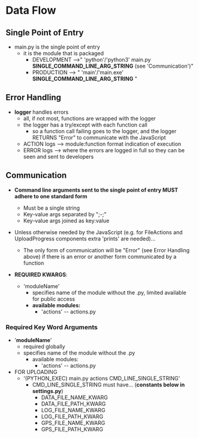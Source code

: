 

# Data Flow

## Single Point of Entry

- main.py is the single point of entry
  - it is the module that is packaged
    - DEVELOPMENT -->" 'python'/'python3' main.py **SINGLE_COMMAND_LINE_ARG_STRING** (see 'Communication')"
    - PRODUCTION --> " 'main'/'main.exe' **SINGLE_COMMAND_LINE_ARG_STRING** "

## Error Handling

- **logger** handles errors
  - all, if not most, functions are wrapped with the logger
  - the logger has a try/except with each function call
    - so a function call failing goes to the logger, and the logger RETURNS "Error" to communicate with the JavaScript
  - ACTION logs --> module:function format indication of execution
  - ERROR logs --> where the errors are logged in full so they can be seen and sent to developers

## Communication

- **Command line arguments sent to the single point of entry MUST adhere to one standard form**

  - Must be a single string
  - Key-value args separated by ";-;"
  - Key-value args joined as key:value
- Unless otherwise needed by the JavaScript (e.g. for FileActions and UploadProgress components extra 'prints' are needed)...
  - The only form of communication will be "Error" (see Error Handling above) if there is an error or another form communicated by a function
- **REQUIRED KWARGS**:
  - 'moduleName' 
    - specifies name of the module without the .py, limited available for public access
    - **available modules:**
      - 'actions' -- actions.py 

### Required Key Word Arguments

* '**moduleName**'
  * required globally
  * specifies name of the module without the .py
    * available modules:
      * 'actions' -- actions.py
* FOR UPLOADING 
  * '(PYTHON_EXEC) main.py actions CMD_LINE_SINGLE_STRING'
    * CMD_LINE_SINGLE_STRING must have... (**constants below in settings.py**)
      * DATA_FILE_NAME_KWARG 
      * DATA_FILE_PATH_KWARG
      * LOG_FILE_NAME_KWARG
      * LOG_FILE_PATH_KWARG 
      * GPS_FILE_NAME_KWARG 
      * GPS_FILE_PATH_KWARG 